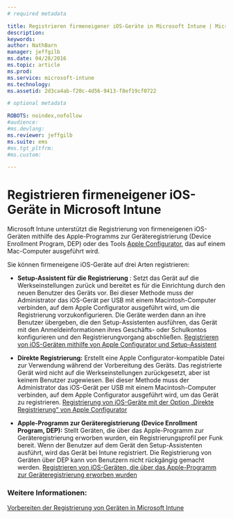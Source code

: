 ```yaml
---
# required metadata

title: Registrieren firmeneigener iOS-Geräte in Microsoft Intune | Microsoft Intune
description:
keywords:
author: NathBarn
manager: jeffgilb
ms.date: 04/28/2016
ms.topic: article
ms.prod:
ms.service: microsoft-intune
ms.technology:
ms.assetid: 2d3ca4ab-f20c-4d56-9413-f8ef19cf0722

# optional metadata

ROBOTS: noindex,nofollow
#audience:
#ms.devlang:
ms.reviewer: jeffgilb
ms.suite: ems
#ms.tgt_pltfrm:
#ms.custom:

---
```


# Registrieren firmeneigener iOS-Geräte in Microsoft Intune
Microsoft Intune unterstützt die Registrierung von firmeneigenen iOS-Geräten mithilfe des Apple-Programms zur Geräteregistrierung (Device Enrollment Program, DEP) oder des Tools [Apple Configurator](http://go.microsoft.com/fwlink/?LinkId=518017), das auf einem Mac-Computer ausgeführt wird.

Sie können firmeneigene iOS-Geräte auf drei Arten registrieren:

-   **Setup-Assistent für die Registrierung** : Setzt das Gerät auf die Werkseinstellungen zurück und bereitet es für die Einrichtung durch den neuen Benutzer des Geräts vor. Bei dieser Methode muss der Administrator das iOS-Gerät per USB mit einem Macintosh-Computer verbinden, auf dem Apple Configurator ausgeführt wird, um die Registrierung vorzukonfigurieren. Die Geräte werden dann an ihre Benutzer übergeben, die den Setup-Assistenten ausführen, das Gerät mit den Anmeldeinformationen ihres Geschäfts- oder Schulkontos konfigurieren und den Registrierungvorgang abschließen. [Registrieren von iOS-Geräten mithilfe von Apple Configurator und Setup-Assistent](ios-setup-assistant-enrollment-in-microsoft-intune.md)

-   **Direkte Registrierung:** Erstellt eine Apple Configurator-kompatible Datei zur Verwendung während der Vorbereitung des Geräts. Das registrierte Gerät wird nicht auf die Werkseinstellungen zurückgesetzt, aber ist keinem Benutzer zugewiesen. Bei dieser Methode muss der Administrator das iOS-Gerät per USB mit einem Macintosh-Computer verbinden, auf dem Apple Configurator ausgeführt wird, um das Gerät zu registrieren. [Registrierung von iOS-Geräte mit der Option „Direkte Registrierung“ von Apple Configurator](ios-direct-enrollment-in-microsoft-intune.md)

-   **Apple-Programm zur Geräteregistrierung (Device Enrollment Program, DEP):** Stellt Geräten, die über das Apple-Programm zur Geräteregistrierung erworben wurden, ein Registrierungsprofil per Funk bereit. Wenn der Benutzer auf dem Gerät den Setup-Assistenten ausführt, wird das Gerät bei Intune registriert.  Die Registrierung von Geräten über DEP kann von Benutzern nicht rückgängig gemacht werden. [Registrieren von iOS-Geräten, die über das Apple-Programm zur Geräteregistrierung erworben wurden](ios-device-enrollment-program-in-microsoft-intune.md)




### Weitere Informationen:
[Vorbereiten der Registrierung von Geräten in Microsoft Intune](get-ready-to-enroll-devices-in-microsoft-intune.md)


<!--HONumber=May16_HO1-->


